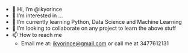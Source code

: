- 👋 Hi, I’m @ikyorince
- 👀 I’m interested in ...
- 🌱 I’m currently learning Python, Data Science and Machine Learning
- 💞️ I’m looking to collaborate on any project to learn the above stuff
- 📫 How to reach me
  - Email me at: ikyorince@gmail.com or call me at 3477612131

<!---
ikyorince/ikyorince is a ✨ special ✨ repository because its `README.md` (this file) appears on your GitHub profile.
You can click the Preview link to take a look at your changes.
--->
